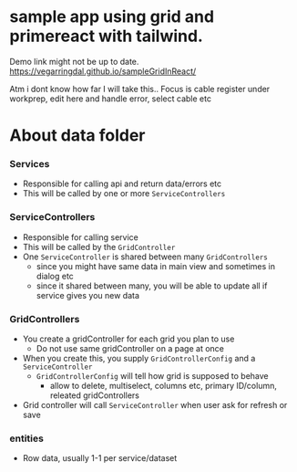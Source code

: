 # sample app using grid and primereact with tailwind.


Demo link might not be up to date.
https://vegarringdal.github.io/sampleGridInReact/


Atm i dont know how far I will take this..
Focus is cable register under workprep, edit here and handle error, select cable etc



# About data folder

### Services
* Responsible for calling api and return data/errors etc
* This will be called by one or more `ServiceControllers`



### ServiceControllers
* Responsible for calling service
* This will be called by the `GridController`
* One `ServiceController` is shared between many `GridControllers`
  * since you might have same data in main view and sometimes in dialog etc   
  * since it shared between many, you will be able to update all if service gives you new data 

### GridControllers
* You create a gridController for each grid you plan to use
  * Do not use same gridController on a page at once
* When you create this, you supply `GridControllerConfig` and a `ServiceController`
  * `GridControllerConfig` will tell how grid is supposed to behave
    * allow to delete, multiselect, columns etc, primary ID/column, releated gridControllers
* Grid controller will call `ServiceController` when user ask for refresh or save

### entities
* Row data, usually 1-1 per service/dataset